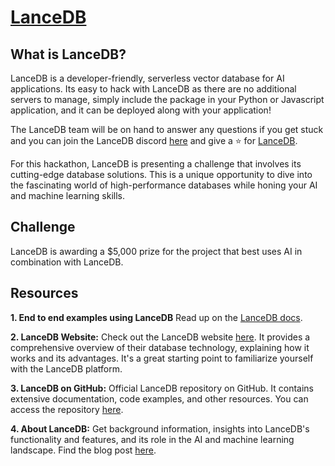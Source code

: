 # [LanceDB](https://lancedb.com/)

## What is LanceDB?

LanceDB is a developer-friendly, serverless vector database for AI applications. Its easy to hack with LanceDB as there are no additional servers to manage, simply include the package in your Python or Javascript application, and it can be deployed along with your application! 

The LanceDB team will be on hand to answer any questions if you get stuck and you can join the LanceDB discord [here](https://discord.com/invite/zMM32dvNtd) and give a ⭐ for [LanceDB](https://github.com/lancedb/lancedb).

For this hackathon, LanceDB is presenting a challenge that involves its cutting-edge database solutions. This is a unique opportunity to dive into the fascinating world of high-performance databases while honing your AI and machine learning skills.

## Challenge

LanceDB is awarding a $5,000 prize for the project that best uses AI in combination with LanceDB.

## Resources

**1. End to end examples using LanceDB** Read up on the [LanceDB docs](https://lancedb.github.io/lancedb/notebooks/youtube_transcript_search/).

**2. LanceDB Website:** Check out the LanceDB website [here](https://lancedb.com/). It provides a comprehensive overview of their database technology, explaining how it works and its advantages. It's a great starting point to familiarize yourself with the LanceDB platform.

**3. LanceDB on GitHub:** Official LanceDB repository on GitHub. It contains extensive documentation, code examples, and other resources. You can access the repository [here](https://github.com/lancedb/lancedb).

**4. About LanceDB:** Get background information, insights into LanceDB's functionality and features, and its role in the AI and machine learning landscape. Find the blog post [here](https://blog.lancedb.com/announcing-lancedb-5cb0deaa46ee).
